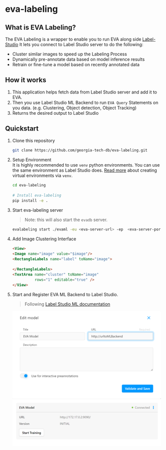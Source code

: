 # eva-labeling
## What is EVA Labeling?

The EVA Labeling is a wrapper to enable you to run EVA along side [Label-Studio](!https://labelstud.io/)
It lets you connect to Label Studio server to do the following:

- Cluster similar images to speed up the Labeling Process
- Dynamically pre-annotate data based on model inference results
- Retrain or fine-tune a model based on recently annotated data


## How it works

1. This application helps fetch data from Label Studio server and add it to EVA.
2. Then you use Label Studio ML Backend to run `EVA Query` Statements on you data. (e.g. Clustering, Object detection, Object Tracking)
3. Returns the desired output to Label Studio


## Quickstart

1. Clone this repository
    ```bash
    git clone https://github.com/georgia-tech-db/eva-labeling.git
    ```

2. Setup Environment  
    It is highly recommended to use `venv` python environments. You can use the same environment as Label Studio does. [Read more](https://docs.python.org/3/tutorial/venv.html#creating-virtual-environments) about creating virtual environments via `venv`.
   ```bash
   cd eva-labeling
   
   # Install eva-labeling
   pip install -e .
   ```

3. Start eva-labeling server
    > Note: this will also start the `evadb` server.
    ```bash
    evalabeling start ./evaml -eu <eva-server-url> -ep  <eva-server-port> -k <apikey> -ls <label-studio-url>
    ```

4. Add Image Clustering Interface
    ```html
    <View>
    <Image name="image" value="$image"/>
    <RectangleLabels name="label" toName="image">
      
    </RectangleLabels>
    <TextArea name="cluster" toName="image"
              rows="1" editable="true" />
    </View>
    ```

5. Start and Register EVA ML Backend to Label Studio.
    > Following [Label Studio ML documentation](https://github.com/heartexlabs/label-studio-ml-backend)  
    <img title="Webhook Registering" alt="Webhook Registering with EVA" src="assets/model_registering.png" width="500">
    <img title="Webhook Registering" alt="Webhook Registering with EVA" src="assets/model_registered.png" width="500">


<!-- EVA ML 
<img title="EVA Label Studio Integration" alt="Pipeline" src="assets/pipeline_screenshot.png" width="500"> -->